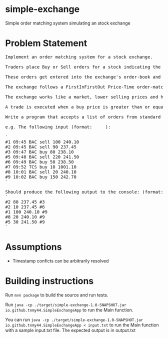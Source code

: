 # simple-exchange
Simple order matching system simulating an stock exchange

# Problem Statement
<pre>
Implement an order matching system for a stock exchange.

Traders place Buy or Sell orders for a stock indicating the quantity and price.

These orders get entered into the exchange's order-book and remain there until they are matched or until the trading day ends.

The exchange follows a FirstInFirstOut Price-Time order-matching rule, which states that: "The first order in the order-book at a price level is the first order matched. All orders at the same price level are filled according to time priority".

The exchange works like a market, lower selling prices and higher buying prices get priority.

A trade is executed when a buy price is greater than or equal to a sell price. The trade is recorded at the price of the sell order regardless of the price of the buy order.

Write a program that accepts a list of orders from standard input and writes out to standard output the trades that were executed as shown below.

e.g. The following input (format:<order-id> <time> <stock> <buy/sell> <qty> <price>):

`
#1 09:45 BAC sell 100 240.10
#2 09:45 BAC sell 90 237.45 
#3 09:47 BAC buy 80 238.10 
#5 09:48 BAC sell 220 241.50
#6 09:49 BAC buy 50 238.50
#7 09:52 TCS buy 10 1001.10
#8 10:01 BAC sell 20 240.10
#9 10:02 BAC buy 150 242.70
`
  
Should produce the following output to the console: (format:<sell-order-id> <qty> <sell-price> <buy-order-id>):
`
#2 80 237.45 #3
#2 10 237.45 #6
#1 100 240.10 #9
#8 20 240.10 #9
#5 30 241.50 #9
`
</pre>

# Assumptions
- Timestamp conficts can be arbitrarily resolved


# Building instructions

Run `mvn package` to build the source and run tests.

Run `java -cp ./target/simple-exchange-1.0-SNAPSHOT.jar io.github.tnmy44.SimpleExchangeApp` to run the Main function.

You can run `java -cp ./target/simple-exchange-1.0-SNAPSHOT.jar io.github.tnmy44.SimpleExchangeApp < input.txt` to run the Main function with a sample input.txt file. The expected output is in output.txt